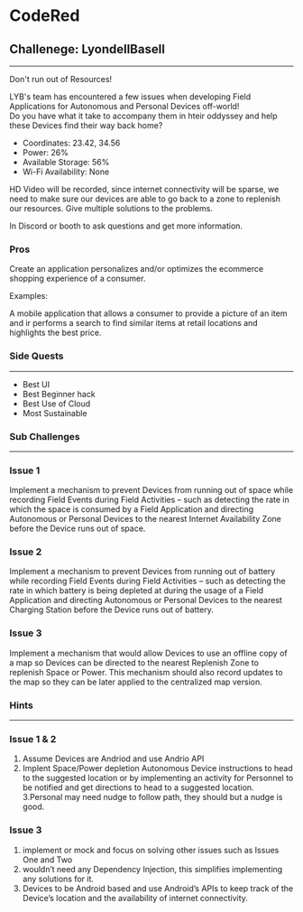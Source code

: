 # CodeRed

## Challenege: LyondellBasell
------------------
Don't run out of Resources!

LYB's team has encountered a few issues when developing Field Applications for Autonomous and Personal Devices off-world!  
Do you have what it take to accompany them in hteir oddyssey and help these Devices find their way back home?

* Coordinates: 23.42, 34.56
* Power: 26%
* Available Storage: 56%
* Wi-Fi Availability: None

HD Video will be recorded, since internet connectivity will be sparse, we need to make sure our devices are able to go back to a zone to replenish our resources. Give multiple solutions to the problems.

In Discord or booth to ask questions and get more information.

### Pros

Create an application personalizes and/or optimizes the ecommerce shopping experience of a consumer.

Examples:

A mobile application that allows a consumer to provide a picture of an item and ir performs a search to find similar items at retail locations and highlights the best price.

### Side Quests
------------------

* Best UI
* Best Beginner hack
* Best Use of Cloud
* Most Sustainable

### Sub Challenges
------------------
### Issue 1
Implement a mechanism to prevent Devices from running out of space while recording Field Events during Field Activities – such as detecting the rate in which the space is consumed by a Field Application and directing Autonomous or Personal Devices to the nearest Internet Availability Zone before the Device runs out of space.

### Issue 2
Implement a mechanism to prevent Devices from running out of battery while recording Field Events during Field Activities – such as detecting the rate in which battery is being depleted at during the usage of a Field Application and directing Autonomous or Personal Devices to the nearest Charging Station before the Device runs out of battery.

### Issue 3
Implement a mechanism that would allow Devices to use an offline copy of a map so Devices can be directed to the nearest Replenish Zone to replenish Space or Power. This mechanism should also record updates to the map so they can be later applied to the centralized map version.


### Hints
------------------
### Issue 1 & 2
1. Assume Devices are Andriod and use Andrio API
2. Implent Space/Power depletion Autonomous Device instructions to head to the suggested location or by implementing an activity for Personnel to be notified and get directions to head to a suggested location.
3.Personal may need nudge to follow path,  they should but a nudge is good.

### Issue 3
1. implement or mock and focus on solving other issues such as Issues One and Two
2. wouldn’t need any Dependency Injection, this simplifies implementing any solutions for it.
3. Devices to be Android based and use Android’s APIs to keep track of the Device’s location and the availability of internet connectivity.


